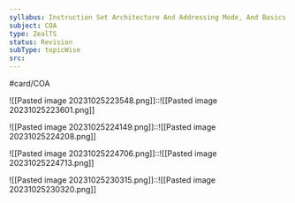 ```yaml
---
syllabus: Instruction Set Architecture And Addressing Mode, And Basics Pipeline Concept
subject: COA
type: ZealTS
status: Revision
subType: topicWise
src: 
---
```

#card/COA

![[Pasted image 20231025223548.png]]::![[Pasted image 20231025223601.png]] <!--SR:!2023-11-11,11,270-->

![[Pasted image 20231025224149.png]]::![[Pasted image 20231025224208.png]] <!--SR:!2023-11-01,3,250-->


![[Pasted image 20231025224706.png]]::![[Pasted image 20231025224713.png]] <!--SR:!2023-11-01,3,250-->



![[Pasted image 20231025230315.png]]::![[Pasted image 20231025230320.png]] <!--SR:!2023-11-01,4,270-->